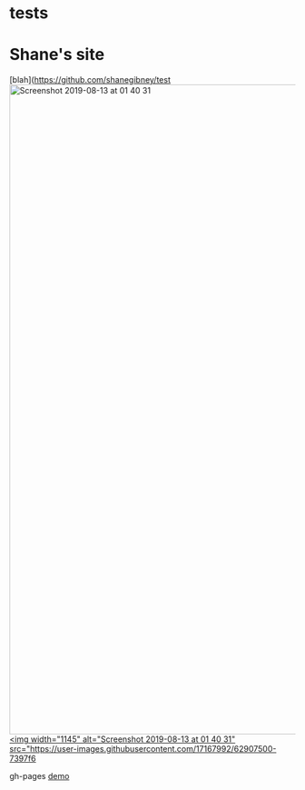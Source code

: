 # tests
# Shane's site
[blah](https://github.com/shanegibney/test<a href="https://shanegibney.github.io/vue-cascading-dynamic-dropdown-menu/"><img width="1145" alt="Screenshot 2019-08-13 at 01 40 31" src="https://user-images.githubusercontent.com/17167992/62907500-7397f680-bd6b-11e9-98b7-2e3841fe3d55.png"></a>
<a href="https://shanegibney.github.io/vue-cascading-dynamic-dropdown-menu/"><img width="1145" alt="Screenshot 2019-08-13 at 01 40 31" src="https://user-images.githubusercontent.com/17167992/62907500-7397f6

gh-pages [demo](https://shanegibney.github.io/test)


